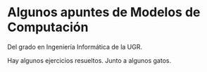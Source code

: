 # Algunos apuntes de Modelos de Computación

Del grado en Ingeniería Informática de la UGR.

Hay algunos ejercicios resueltos. Junto a algunos gatos.
